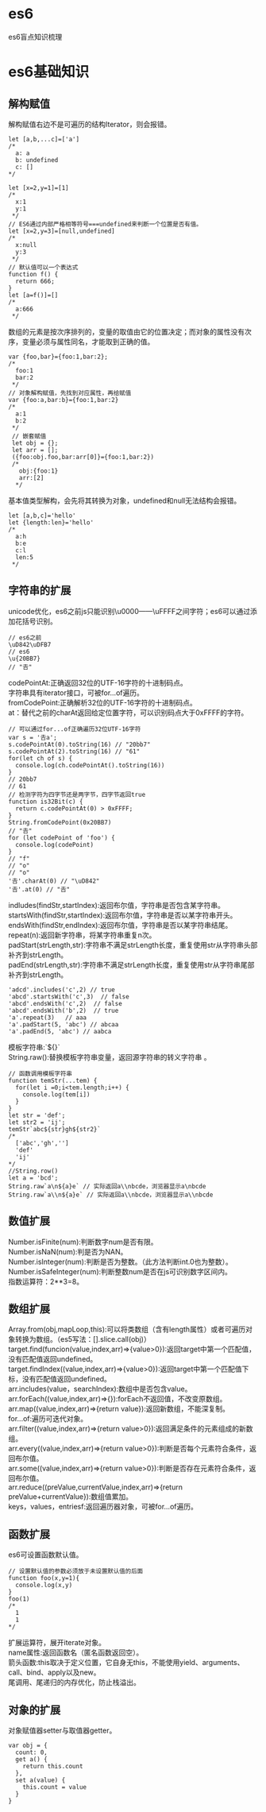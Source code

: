 # es6
es6盲点知识梳理
# es6基础知识  
## 解构赋值 
解构赋值右边不是可遍历的结构Iterator，则会报错。  
```
let [a,b,...c]=['a']
/*
  a: a 
  b: undefined
  c: []
*/

let [x=2,y=1]=[1]
/*
  x:1
  y:1
 */
// ES6通过内部严格相等符号===undefined来判断一个位置是否有值。
let [x=2,y=3]=[null,undefined]
/*
  x:null
  y:3
 */
// 默认值可以一个表达式
function f() {
  return 666;
}
let [a=f()]=[]
/*
  a:666
 */
```
数组的元素是按次序排列的，变量的取值由它的位置决定；而对象的属性没有次序，变量必须与属性同名，才能取到正确的值。  
```
var {foo,bar}={foo:1,bar:2};
/*
  foo:1
  bar:2 
 */
// 对象解构赋值，先找到对应属性，再给赋值
var {foo:a,bar:b}={foo:1,bar:2}
/*
  a:1
  b:2 
 */
 // 嵌套赋值
 let obj = {};
 let arr = [];
 ({foo:obj.foo,bar:arr[0]}={foo:1,bar:2})
 /*
   obj:{foo:1}
   arr:[2] 
  */
```
基本值类型解构，会先将其转换为对象，undefined和null无法结构会报错。
```
let [a,b,c]='hello'
let {length:len}='hello'
/*
  a:h
  b:e
  c:l 
  len:5
 */
```
## 字符串的扩展
unicode优化，es6之前js只能识别\u0000——\uFFFF之间字符；es6可以通过添加花括号识别。
```
// es6之前
\uD842\uDFB7
// es6
\u{20BB7}
// "𠮷"
```
codePointAt:正确返回32位的UTF-16字符的十进制码点。  
字符串具有iterator接口，可被for...of遍历。  
fromCodePoint:正确解析32位的UTF-16字符的十进制码点。  
at：替代之前的charAt返回给定位置字符，可以识别码点大于0xFFFF的字符。  
```
// 可以通过for...of正确遍历32位UTF-16字符
var s = '𠮷a';
s.codePointAt(0).toString(16) // "20bb7"
s.codePointAt(2).toString(16) // "61"
for(let ch of s) {
  console.log(ch.codePointAt().toString(16))
}
// 20bb7
// 61
// 检测字符为四字节还是两字节，四字节返回true
function is32Bit(c) {
  return c.codePointAt(0) > 0xFFFF;
}
String.fromCodePoint(0x20BB7)
// "𠮷"
for (let codePoint of 'foo') {
  console.log(codePoint)
}
// "f"
// "o"
// "o"
'𠮷'.charAt(0) // "\uD842"
'𠮷'.at(0) // "𠮷"
```
indludes(findStr,startIndex):返回布尔值，字符串是否包含某字符串。  
startsWith(findStr,startIndex):返回布尔值，字符串是否以某字符串开头。    
endsWith(findStr,endIndex):返回布尔值，字符串是否以某字符串结尾。  
repeat(n):返回新字符串，将某字符串重复n次。  
padStart(strLength,str):字符串不满足strLength长度，重复使用str从字符串头部补齐到strLength。   
padEnd(strLength,str):字符串不满足strLength长度，重复使用str从字符串尾部补齐到strLength。   
```
'adcd'.includes('c',2) // true
'abcd'.startsWith('c',3)  // false
'abcd'.endsWith('c',2)  // false
'abcd'.endsWith('b',2)  // true
'a'.repeat(3)   // aaa
'a'.padStart(5, 'abc') // abcaa
'a'.padEnd(5, 'abc') // aabca
```
模板字符串:\`${}\`    
String.raw():替换模板字符串变量，返回源字符串的转义字符串 。   
```
// 函数调用模板字符串
function temStr(...tem) {
  for(let i =0;i<tem.length;i++) {
    console.log(tem[i])
  }
}
let str = 'def';
let str2 = 'ij';
temStr`abc${str}gh${str2}`
/*
  ['abc','gh','']
  'def'
  'ij'
*/
//String.row()
let a = 'bcd';
String.raw`a\n${a}e` // 实际返回a\\nbcde，浏览器显示a\nbcde
String.raw`a\\n${a}e` // 实际返回a\\nbcde，浏览器显示a\\nbcde
```
## 数值扩展
Number.isFinite(num):判断数字num是否有限。  
Number.isNaN(num):判是否为NAN。  
Number.isInteger(num):判断是否为整数。（此方法判断int.0也为整数）。    
Number.isSafeInteger(num):判断整数num是否在js可识别数字区间内。  
指数运算符：2**3=8。  
## 数组扩展
Array.from(obj,mapLoop,this):可以将类数组（含有length属性）或者可遍历对象转换为数组。（es5写法：[].slice.call(obj)）  
target.find(funcion(value,index,arr)=>{value>0}):返回target中第一个匹配值，没有匹配值返回undefined。  
target.findIndex((value,index,arr)=>{value>0}):返回target中第一个匹配值下标，没有匹配值返回undefined。     
arr.includes(value，searchIndex):数组中是否包含value。 
arr.forEach((value,index,arr)=>{}):forEach不返回值，不改变原数组。   
arr.map((value,index,arr)=>{return value}):返回新数组，不能深复制。  
for...of:遍历可迭代对象。  
arr.filter((value,index,arr)=>{return value>0}):返回满足条件的元素组成的新数组。  
arr.every((value,index,arr)=>{return value>0}):判断是否每个元素符合条件，返回布尔值。  
arr.some((value,index,arr)=>{return value>0}):判断是否存在元素符合条件，返回布尔值。  
arr.reduce((preValue,currentValue,index,arr)=>{return preValue+currentValue}):数组值累加。  
keys，values，entriesf:返回遍历器对象，可被for...of遍历。  
## 函数扩展
es6可设置函数默认值。  
```
// 设置默认值的参数必须放于未设置默认值的后面
function foo(x,y=1){
  console.log(x,y)
}
foo(1)
/*
  1
  1
*/
```
扩展运算符，展开iterate对象。  
name属性:返回函数名（匿名函数返回空）。  
箭头函数:this取决于定义位置，它自身无this，不能使用yield、arguments、call、bind、apply以及new。   
尾调用、尾递归的内存优化，防止栈溢出。  
## 对象的扩展
对象赋值器setter与取值器getter。  
```
var obj = {
  count: 0,
  get a() {
    return this.count
  },
  set a(value) {
    this.count = value
  }
}
```